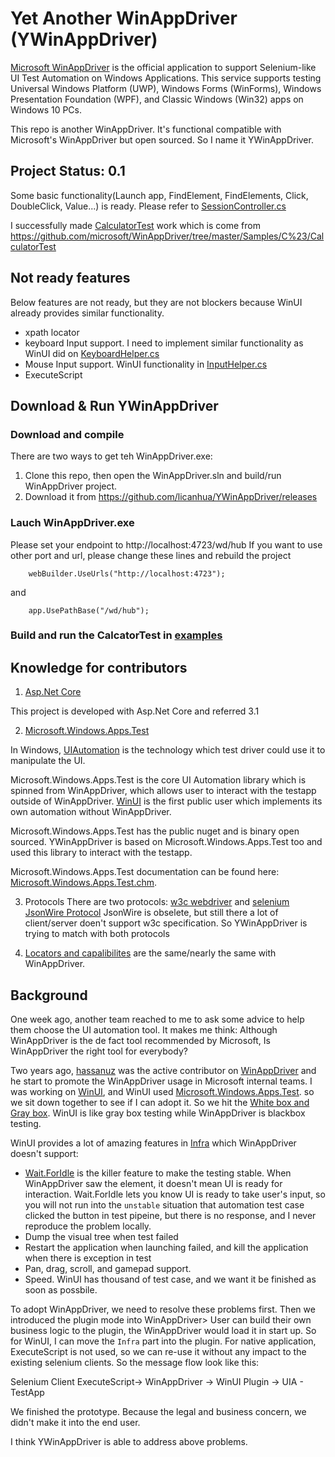 # Yet Another WinAppDriver (YWinAppDriver)

[Microsoft WinAppDriver](https://github.com/Microsoft/WinAppDriver) is the official application  to support Selenium-like UI Test Automation on Windows Applications. This service supports testing Universal Windows Platform (UWP), Windows Forms (WinForms), Windows Presentation Foundation (WPF), and Classic Windows (Win32) apps on Windows 10 PCs.

This repo is another WinAppDriver. It's functional compatible with Microsoft's WinAppDriver but open sourced. So I name it YWinAppDriver.

## Project Status: 0.1
   Some basic functionality(Launch app, FindElement, FindElements, Click, DoubleClick, Value...) is ready. Please refer to [SessionController.cs](https://github.com/licanhua/YWinAppDriver/blob/main/src/WinAppDriver/Controllers/SessionController.cs)

   I successfully made [CalculatorTest](https://github.com/licanhua/YWinAppDriver/tree/main/examples/CalculatorTest) work which is come from https://github.com/microsoft/WinAppDriver/tree/master/Samples/C%23/CalculatorTest

## Not ready features
Below features are not ready, but they are not blockers because WinUI already provides similar functionality.
- xpath locator
- keyboard Input support. I need to implement similar functionality as WinUI did on [KeyboardHelper.cs](https://github.com/microsoft/microsoft-ui-xaml/blob/9b264ff73eeea18f6e13abe0b8ad9395b1c0138b/test/testinfra/MUXTestInfra/Common/KeyboardHelper.cs#L109)
- Mouse Input support. WinUI functionality in [InputHelper.cs](https://github.com/microsoft/microsoft-ui-xaml/blob/master/test/testinfra/MUXTestInfra/Common/InputHelper.cs)
- ExecuteScript

## Download & Run YWinAppDriver
### Download and compile 
There are two ways to get teh WinAppDriver.exe:
1. Clone this repo, then open the WinAppDriver.sln and build/run WinAppDriver project.
2. Download it from https://github.com/licanhua/YWinAppDriver/releases

### Lauch WinAppDriver.exe
Please set your endpoint to http://localhost:4723/wd/hub
If you want to use other port and url, please change these lines and rebuild the project

```
    webBuilder.UseUrls("http://localhost:4723");
```
and
```
    app.UsePathBase("/wd/hub");
```

### Build and run the CalcatorTest in [examples](examples)

## Knowledge for contributors
1. [Asp.Net Core](https://docs.microsoft.com/en-us/aspnet/core/web-api/?view=aspnetcore-3.1) 

This project is developed with Asp.Net Core and referred 3.1

2. [Microsoft.Windows.Apps.Test](https://github.com/Microsoft/Microsoft.Windows.Apps.Test)

In Windows, [UIAutomation](https://docs.microsoft.com/en-us/dotnet/framework/ui-automation/ui-automation-overview) is the technology which test driver could use it to manipulate the UI.  

Microsoft.Windows.Apps.Test is the core UI Automation library which is spinned from WinAppDriver, which allows user to interact with the testapp outside of WinAppDriver. [WinUI](https://github.com/microsoft/microsoft-ui-xaml/blob/9b264ff73eeea18f6e13abe0b8ad9395b1c0138b/test/testinfra/) is the first public user which implements its own automation without WinAppDriver.

Microsoft.Windows.Apps.Test has the public nuget and is binary open sourced.
YWinAppDriver is based on Microsoft.Windows.Apps.Test too and used this library to interact with the testapp.

Microsoft.Windows.Apps.Test documentation can be found here: [Microsoft.Windows.Apps.Test.chm](https://github.com/microsoft/Microsoft.Windows.Apps.Test/blob/master/docs/Microsoft.Windows.Apps.Test.chm).

3. Protocols
There are two protocols: [w3c webdriver](https://www.w3.org/TR/webdriver/) and [selenium JsonWire Protocol](https://github.com/SeleniumHQ/selenium/wiki/JsonWireProtocol)
JsonWire is obselete, but still there a lot of client/server doen't support w3c specification. So YWinAppDriver is trying to match with both protocols

4. [Locators and capalibilites](https://github.com/microsoft/WinAppDriver/blob/master/Docs/AuthoringTestScripts.md) are the same/nearly the same with WinAppDriver.

## Background
One week ago, another team reached to me to ask some advice to help them choose the UI automation tool. It makes me think: Although WinAppDriver is the de fact tool recommended by Microsoft, Is WinAppDriver the right tool for everybody?

Two years ago, [hassanuz](https://github.com/hassanuz) was the active contributor on [WinAppDriver](https://github.com/Microsoft/WinAppDriver) and he start to promote the WinAppDriver usage in Microsoft internal teams. I was working on [WinUI](https://github.com/microsoft/microsoft-ui-xaml), and WinUI used [Microsoft.Windows.Apps.Test](https://github.com/Microsoft/Microsoft.Windows.Apps.Test). so we sit down together to see if I can adopt it. So we hit the [White box and Gray box](https://medium.com/reactive-hub/detox-vs-appium-ui-tests-in-react-native-2d07bf1e244f). WinUI is like gray box testing while WinAppDriver is blackbox testing. 

WinUI provides a lot of amazing features in [Infra](https://github.com/microsoft/microsoft-ui-xaml/blob/9b264ff73eeea18f6e13abe0b8ad9395b1c0138b/test/testinfra/MUXTestInfra/Infra/) which WinAppDriver doesn't support:
- [Wait.ForIdle](https://github.com/microsoft/microsoft-ui-xaml/search?p=2&q=Wait%3A%3AForIdle) is the killer feature to make the testing stable. When WinAppDriver saw the element, it doesn't mean UI is ready for interaction. Wait.ForIdle lets you know UI is ready to take user's input, so you will not run into the `unstable` situation that automation test case clicked the button in test pipeine, but there is no response, and I never reproduce the problem locally.
- Dump the visual tree when test failed
- Restart the application when launching failed, and kill the application when there is exception in test
- Pan, drag, scroll, and gamepad support.
- Speed. WinUI has thousand of test case, and we want it be finished as soon as possbile. 

To adopt WinAppDriver, we need to resolve these problems first. Then we introduced the plugin mode into WinAppDriver> User can build their own business logic to the plugin, the WinAppDriver would load it in start up. So for WinUI, I can move the `Infra` part into the plugin. For native application, ExecuteScript is not used, so we can re-use it without any impact to the existing selenium clients. So the message flow look like this:

 Selenium Client ExecuteScript-> WinAppDriver -> WinUI Plugin -> UIA - TestApp

We finished the prototype. Because the legal and business concern, we didn't make it into the end user.

I think YWinAppDriver is able to address above problems.
